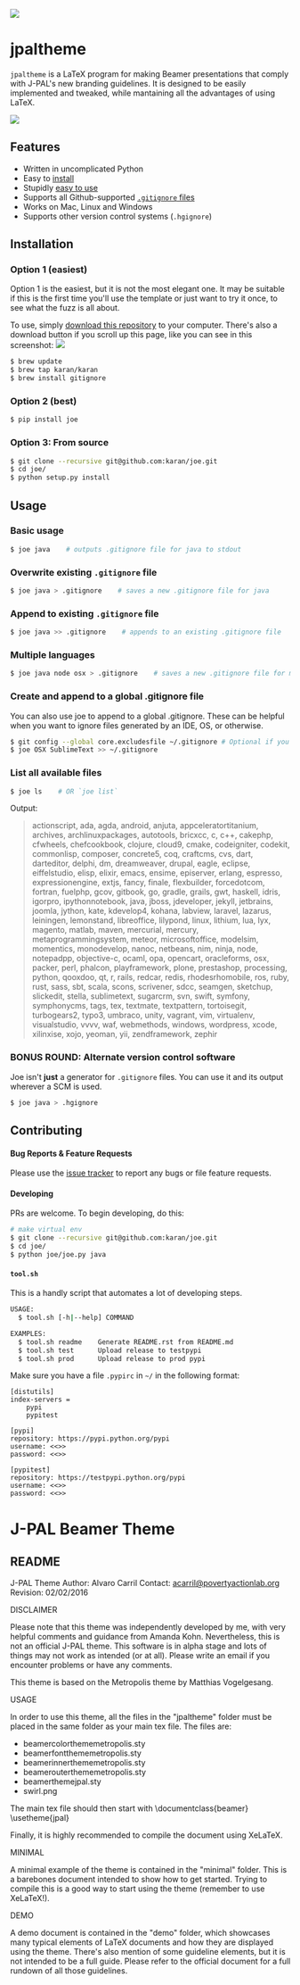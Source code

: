 ![](https://www.povertyactionlab.org/sites/all/themes/JPal/img/J-PAL_logo_main.png?1)

# jpaltheme

`jpaltheme` is a LaTeX program for making Beamer presentations that comply with J-PAL's new branding guidelines. It is designed to be easily implemented and tweaked, while mantaining all the advantages of using LaTeX.

![](http://i.imgur.com/aZxX10A.png?1)

## Features

- Written in uncomplicated Python
- Easy to [install](https://github.com/acarril/jpaltheme#installation)
- Stupidly [easy to use](https://github.com/acarril/jpaltheme#usage)
- Supports all Github-supported [`.gitignore` files](https://github.com/karan/joe#list-all-available-files)
- Works on Mac, Linux and Windows
- Supports other version control systems (`.hgignore`)

## Installation

### Option 1 (easiest)
Option 1 is the easiest, but it is not the most elegant one. It may be suitable if this is the first time you'll use the template or just want to try it once, to see what the fuzz is all about.

To use, simply [download this repository](https://github.com/acarril/jpaltheme/archive/master.zip) to your computer. There's also a download button if you scroll up this page, like you can see in this screenshot:
![](http://i.imgur.com/giQXGTN.png)

```bash
$ brew update
$ brew tap karan/karan
$ brew install gitignore
```

### Option 2 (best)

```bash
$ pip install joe
```

### Option 3: From source

```bash
$ git clone --recursive git@github.com:karan/joe.git
$ cd joe/
$ python setup.py install
```

## Usage

### Basic usage


```bash
$ joe java    # outputs .gitignore file for java to stdout
```

### Overwrite existing `.gitignore` file

```bash
$ joe java > .gitignore    # saves a new .gitignore file for java
```

### Append to existing `.gitignore` file

```bash
$ joe java >> .gitignore    # appends to an existing .gitignore file
```

### Multiple languages

```bash
$ joe java node osx > .gitignore    # saves a new .gitignore file for multiple languages
```

### Create and append to a global .gitignore file

You can also use joe to append to a global .gitignore. These can be helpful when you want to ignore files generated by an IDE, OS, or otherwise.

```bash
$ git config --global core.excludesfile ~/.gitignore # Optional if you have not yet created a global .gitignore
$ joe OSX SublimeText >> ~/.gitignore
```

### List all available files

```bash
$ joe ls    # OR `joe list`
```

Output:

> actionscript, ada, agda, android, anjuta, appceleratortitanium, archives, archlinuxpackages, autotools, bricxcc, c, c++, cakephp, cfwheels, chefcookbook, clojure, cloud9, cmake, codeigniter, codekit, commonlisp, composer, concrete5, coq, craftcms, cvs, dart, darteditor, delphi, dm, dreamweaver, drupal, eagle, eclipse, eiffelstudio, elisp, elixir, emacs, ensime, episerver, erlang, espresso, expressionengine, extjs, fancy, finale, flexbuilder, forcedotcom, fortran, fuelphp, gcov, gitbook, go, gradle, grails, gwt, haskell, idris, igorpro, ipythonnotebook, java, jboss, jdeveloper, jekyll, jetbrains, joomla, jython, kate, kdevelop4, kohana, labview, laravel, lazarus, leiningen, lemonstand, libreoffice, lilypond, linux, lithium, lua, lyx, magento, matlab, maven, mercurial, mercury, metaprogrammingsystem, meteor, microsoftoffice, modelsim, momentics, monodevelop, nanoc, netbeans, nim, ninja, node, notepadpp, objective-c, ocaml, opa, opencart, oracleforms, osx, packer, perl, phalcon, playframework, plone, prestashop, processing, python, qooxdoo, qt, r, rails, redcar, redis, rhodesrhomobile, ros, ruby, rust, sass, sbt, scala, scons, scrivener, sdcc, seamgen, sketchup, slickedit, stella, sublimetext, sugarcrm, svn, swift, symfony, symphonycms, tags, tex, textmate, textpattern, tortoisegit, turbogears2, typo3, umbraco, unity, vagrant, vim, virtualenv, visualstudio, vvvv, waf, webmethods, windows, wordpress, xcode, xilinxise, xojo, yeoman, yii, zendframework, zephir

### BONUS ROUND: Alternate version control software

Joe isn't **just** a generator for `.gitignore` files. You can use it and its output wherever a SCM is used.

```bash
$ joe java > .hgignore
```

## Contributing

#### Bug Reports & Feature Requests

Please use the [issue tracker](https://github.com/karan/joe/issues) to report any bugs or file feature requests.

#### Developing

PRs are welcome. To begin developing, do this:

```bash
# make virtual env
$ git clone --recursive git@github.com:karan/joe.git
$ cd joe/
$ python joe/joe.py java
```

#### `tool.sh`

This is a handly script that automates a lot of developing steps.


```bash
USAGE:
  $ tool.sh [-h|--help] COMMAND

EXAMPLES:
  $ tool.sh readme    Generate README.rst from README.md
  $ tool.sh test      Upload release to testpypi
  $ tool.sh prod      Upload release to prod pypi
```

Make sure you have a file `.pypirc` in `~/` in the following format:

    [distutils]
    index-servers =
        pypi
        pypitest

    [pypi]
    repository: https://pypi.python.org/pypi
    username: <<>>
    password: <<>>

    [pypitest]
    repository: https://testpypi.python.org/pypi
    username: <<>>
    password: <<>>




# J-PAL Beamer Theme

## README

J-PAL Theme
Author: Alvaro Carril
Contact: acarril@povertyactionlab.org
Revision: 02/02/2016


DISCLAIMER

Please note that this theme was independently developed by me, with very helpful comments and guidance from Amanda Kohn. Nevertheless, this is not an official J-PAL theme. This software is in alpha stage and lots of things may not work as intended (or at all). Please write an email if you encounter problems or have any comments.

This theme is based on the Metropolis theme by Matthias Vogelgesang.


USAGE

In order to use this theme, all the files in the "jpaltheme" folder must be placed in the same folder as your main tex file. The files are:

- beamercolorthememetropolis.sty
- beamerfontthememetropolis.sty
- beamerinnerthememetropolis.sty
- beamerouterthememetropolis.sty
- beamerthemejpal.sty
- swirl.png

The main tex file should then start with
	\documentclass{beamer}
	\usetheme{jpal}
	
Finally, it is highly recommended to compile the document using XeLaTeX.

MINIMAL

A minimal example of the theme is contained in the "minimal" folder. This is a barebones document intended to show how to get started. Trying to compile this is a good way to start using the theme (remember to use XeLaTeX!).


DEMO

A demo document is contained in the "demo" folder, which showcases many typical elements of LaTeX documents and how they are displayed using the theme. There's also mention of some guideline elements, but it is not intended to be a full guide. Please refer to the official document for a full rundown of all those guidelines.
